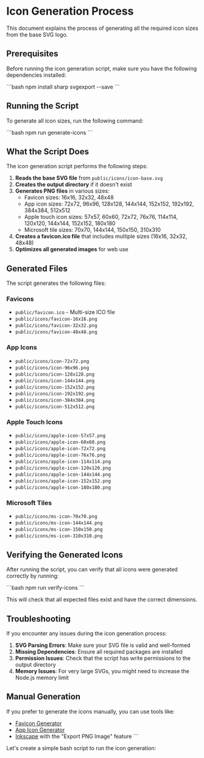 # Icon Generation Process

This document explains the process of generating all the required icon sizes from the base SVG logo.

## Prerequisites

Before running the icon generation script, make sure you have the following dependencies installed:

\`\`\`bash
npm install sharp svgexport --save
\`\`\`

## Running the Script

To generate all icon sizes, run the following command:

\`\`\`bash
npm run generate-icons
\`\`\`

## What the Script Does

The icon generation script performs the following steps:

1. **Reads the base SVG file** from `public/icons/icon-base.svg`
2. **Creates the output directory** if it doesn't exist
3. **Generates PNG files** in various sizes:
   - Favicon sizes: 16x16, 32x32, 48x48
   - App icon sizes: 72x72, 96x96, 128x128, 144x144, 152x152, 192x192, 384x384, 512x512
   - Apple touch icon sizes: 57x57, 60x60, 72x72, 76x76, 114x114, 120x120, 144x144, 152x152, 180x180
   - Microsoft tile sizes: 70x70, 144x144, 150x150, 310x310
4. **Creates a favicon.ico file** that includes multiple sizes (16x16, 32x32, 48x48)
5. **Optimizes all generated images** for web use

## Generated Files

The script generates the following files:

### Favicons
- `public/favicon.ico` - Multi-size ICO file
- `public/icons/favicon-16x16.png`
- `public/icons/favicon-32x32.png`
- `public/icons/favicon-48x48.png`

### App Icons
- `public/icons/icon-72x72.png`
- `public/icons/icon-96x96.png`
- `public/icons/icon-128x128.png`
- `public/icons/icon-144x144.png`
- `public/icons/icon-152x152.png`
- `public/icons/icon-192x192.png`
- `public/icons/icon-384x384.png`
- `public/icons/icon-512x512.png`

### Apple Touch Icons
- `public/icons/apple-icon-57x57.png`
- `public/icons/apple-icon-60x60.png`
- `public/icons/apple-icon-72x72.png`
- `public/icons/apple-icon-76x76.png`
- `public/icons/apple-icon-114x114.png`
- `public/icons/apple-icon-120x120.png`
- `public/icons/apple-icon-144x144.png`
- `public/icons/apple-icon-152x152.png`
- `public/icons/apple-icon-180x180.png`

### Microsoft Tiles
- `public/icons/ms-icon-70x70.png`
- `public/icons/ms-icon-144x144.png`
- `public/icons/ms-icon-150x150.png`
- `public/icons/ms-icon-310x310.png`

## Verifying the Generated Icons

After running the script, you can verify that all icons were generated correctly by running:

\`\`\`bash
npm run verify-icons
\`\`\`

This will check that all expected files exist and have the correct dimensions.

## Troubleshooting

If you encounter any issues during the icon generation process:

1. **SVG Parsing Errors**: Make sure your SVG file is valid and well-formed
2. **Missing Dependencies**: Ensure all required packages are installed
3. **Permission Issues**: Check that the script has write permissions to the output directory
4. **Memory Issues**: For very large SVGs, you might need to increase the Node.js memory limit

## Manual Generation

If you prefer to generate the icons manually, you can use tools like:

- [Favicon Generator](https://realfavicongenerator.net/)
- [App Icon Generator](https://appicon.co/)
- [Inkscape](https://inkscape.org/) with the "Export PNG Image" feature
\`\`\`

Let's create a simple bash script to run the icon generation:
